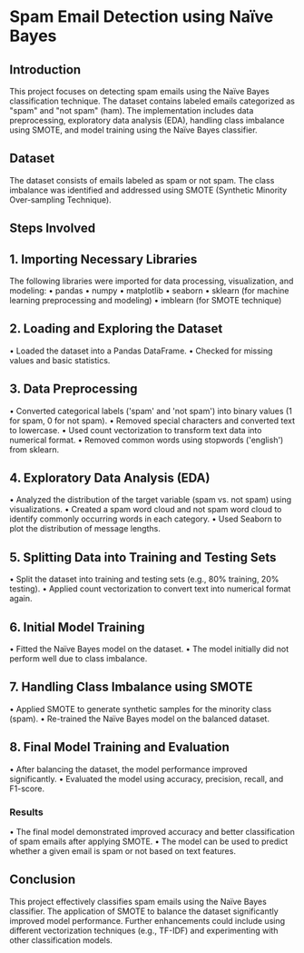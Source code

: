 # Spam Email Detection using Naïve Bayes

## Introduction

This project focuses on detecting spam emails using the Naïve Bayes classification technique. The dataset contains labeled emails categorized as "spam" and "not spam" (ham). The implementation includes data preprocessing, exploratory data analysis (EDA), handling class imbalance using SMOTE, and model training using the Naïve Bayes classifier.

## Dataset

The dataset consists of emails labeled as spam or not spam. The class imbalance was identified and addressed using SMOTE (Synthetic Minority Over-sampling Technique).

## Steps Involved
## 1. Importing Necessary Libraries

The following libraries were imported for data processing, visualization, and modeling:
•	pandas
•	numpy
•	matplotlib
•	seaborn
•	sklearn (for machine learning preprocessing and modeling)
•	imblearn (for SMOTE technique)
## 2. Loading and Exploring the Dataset

•	Loaded the dataset into a Pandas DataFrame.
•	Checked for missing values and basic statistics.
## 3. Data Preprocessing

•	Converted categorical labels ('spam' and 'not spam') into binary values (1 for spam, 0 for not spam).
•	Removed special characters and converted text to lowercase.
•	Used count vectorization to transform text data into numerical format.
•	Removed common words using stopwords ('english') from sklearn.
## 4. Exploratory Data Analysis (EDA)

•	Analyzed the distribution of the target variable (spam vs. not spam) using visualizations.
•	Created a spam word cloud and not spam word cloud to identify commonly occurring words in each category.
•	Used Seaborn to plot the distribution of message lengths.
## 5. Splitting Data into Training and Testing Sets

•	Split the dataset into training and testing sets (e.g., 80% training, 20% testing).
•	Applied count vectorization to convert text into numerical format again.
## 6. Initial Model Training

•	Fitted the Naïve Bayes model on the dataset.
•	The model initially did not perform well due to class imbalance.
## 7. Handling Class Imbalance using SMOTE

•	Applied SMOTE to generate synthetic samples for the minority class (spam).
•	Re-trained the Naïve Bayes model on the balanced dataset.
## 8. Final Model Training and Evaluation

•	After balancing the dataset, the model performance improved significantly.
•	Evaluated the model using accuracy, precision, recall, and F1-score.
### Results

•	The final model demonstrated improved accuracy and better classification of spam emails after applying SMOTE.
•	The model can be used to predict whether a given email is spam or not based on text features.
## Conclusion

This project effectively classifies spam emails using the Naïve Bayes classifier. The application of SMOTE to balance the dataset significantly improved model performance. Further enhancements could include 
using different vectorization techniques (e.g., TF-IDF) and experimenting with other classification models.
